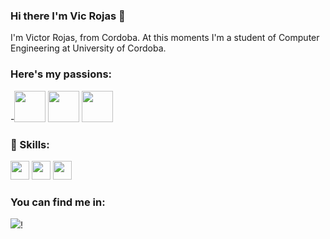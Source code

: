 ### Hi there I'm Vic Rojas 👋
I'm Victor Rojas, from Cordoba. At this moments I'm a student of Computer Engineering at University of Cordoba.



### Here's my passions:
-<img src ="https://user-images.githubusercontent.com/71811865/137821760-873fb295-6a59-4689-b949-768a89e54ff5.gif" width="50" height = "50">   <img src = "https://user-images.githubusercontent.com/71811865/137822015-66d30827-68b4-4d41-9d75-baebc29e530c.png" width = "50" height="50">   <img src ="https://user-images.githubusercontent.com/71811865/137820352-87435d5e-7d02-4efd-b0f1-441070267872.gif" width="50" height = "50"> 


### 🚀 Skills:
  <img src="https://user-images.githubusercontent.com/71811865/137821057-d4866a0c-6537-4798-b281-39daafb1c23a.png" width ="30" height="30">   <img src = "https://user-images.githubusercontent.com/71811865/137821873-aa46e041-ede5-408c-aea6-2aa7ba4cb03c.png" width ="30" height = "30">   <img src = "https://user-images.githubusercontent.com/71811865/137822136-f1c9dc71-f3c2-4898-accd-2d5c20e371d8.png" width = "30" heigh = "30">


### You can find me in:

[<img src="https://user-images.githubusercontent.com/71811865/137822448-667adbd2-4c17-4f9d-a38b-759a13407bca.png" />](https://twitter.com/BlackSymb)!

<!--
**Victorrojass/Victorrojass** is a ✨ _special_ ✨ repository because its `README.md` (this file) appears on your GitHub profile.

Here are some ideas to get you started:

- 🔭 I’m currently working on ...
- 🌱 I’m currently learning ...
- 👯 I’m looking to collaborate on ...
- 🤔 I’m looking for help with ...
- 💬 Ask me about ...
- 📫 How to reach me: ...
- 😄 Pronouns: ...
- ⚡ Fun fact: ...
-->
